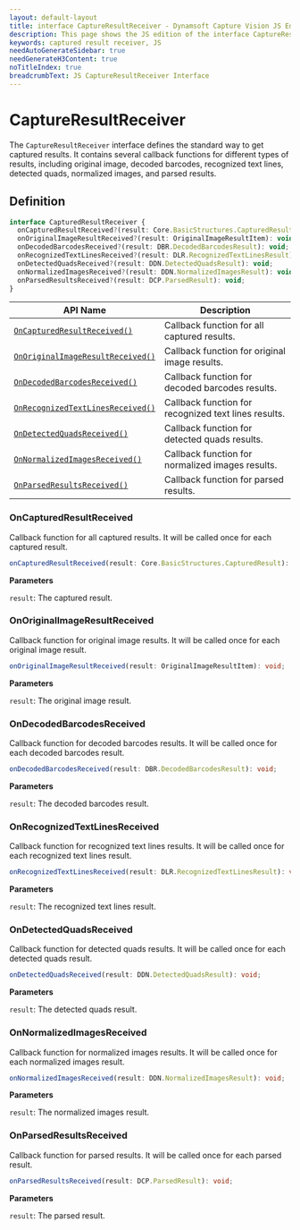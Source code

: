 ```yaml
---
layout: default-layout
title: interface CaptureResultReceiver - Dynamsoft Capture Vision JS Edition API Reference
description: This page shows the JS edition of the interface CaptureResultReceiver in CaptureVisionRouter Module.
keywords: captured result receiver, JS
needAutoGenerateSidebar: true
needGenerateH3Content: true
noTitleIndex: true
breadcrumbText: JS CaptureResultReceiver Interface
---
```


# CaptureResultReceiver

The `CaptureResultReceiver` interface defines the standard way to get captured results. It contains several callback functions for different types of results, including original image, decoded barcodes, recognized text lines, detected quads, normalized images, and parsed results.

## Definition

```typescript
interface CapturedResultReceiver {
  onCapturedResultReceived?(result: Core.BasicStructures.CapturedResult): void;
  onOriginalImageResultReceived?(result: OriginalImageResultItem): void;
  onDecodedBarcodesReceived?(result: DBR.DecodedBarcodesResult): void;
  onRecognizedTextLinesReceived?(result: DLR.RecognizedTextLinesResult):void;
  onDetectedQuadsReceived?(result: DDN.DetectedQuadsResult): void;
  onNormalizedImagesReceived?(result: DDN.NormalizedImagesResult): void;
  onParsedResultsReceived?(result: DCP.ParsedResult): void;
} 
```

| API Name                                                            | Description                                          |
| ------------------------------------------------------------------- | ---------------------------------------------------- |
| [`OnCapturedResultReceived()`](#oncapturedresultreceived)           | Callback function for all captured results.          |
| [`OnOriginalImageResultReceived()`](#onoriginalimageresultreceived) | Callback function for original image results.        |
| [`OnDecodedBarcodesReceived()`](#ondecodedbarcodesreceived)         | Callback function for decoded barcodes results.      |
| [`OnRecognizedTextLinesReceived()`](#onrecognizedtextlinesreceived) | Callback function for recognized text lines results. |
| [`OnDetectedQuadsReceived()`](#ondetectedquadsreceived)             | Callback function for detected quads results.        |
| [`OnNormalizedImagesReceived()`](#onnormalizedimagesreceived)       | Callback function for normalized images results.     |
| [`OnParsedResultsReceived()`](#onparsedresultsreceived)             | Callback function for parsed results.                |

### OnCapturedResultReceived

Callback function for all captured results. It will be called once for each captured result.

```typescript
onCapturedResultReceived(result: Core.BasicStructures.CapturedResult): void;
```

**Parameters**

`result`: The captured result.

### OnOriginalImageResultReceived

Callback function for original image results. It will be called once for each original image result.

```typescript
onOriginalImageResultReceived(result: OriginalImageResultItem): void;
```

**Parameters**

`result`: The original image result.

### OnDecodedBarcodesReceived

Callback function for decoded barcodes results. It will be called once for each decoded barcodes result.

```typescript
onDecodedBarcodesReceived(result: DBR.DecodedBarcodesResult): void;
```

**Parameters**

`result`: The decoded barcodes result.

### OnRecognizedTextLinesReceived

Callback function for recognized text lines results. It will be called once for each recognized text lines result.

```typescript
onRecognizedTextLinesReceived(result: DLR.RecognizedTextLinesResult): void;
```

**Parameters**

`result`: The recognized text lines result.

### OnDetectedQuadsReceived

Callback function for detected quads results. It will be called once for each detected quads result.

```typescript
onDetectedQuadsReceived(result: DDN.DetectedQuadsResult): void;
```

**Parameters**

`result`: The detected quads result.

### OnNormalizedImagesReceived

Callback function for normalized images results. It will be called once for each normalized images result.

```typescript
onNormalizedImagesReceived(result: DDN.NormalizedImagesResult): void;
```

**Parameters**

`result`: The normalized images result.

### OnParsedResultsReceived

Callback function for parsed results. It will be called once for each parsed result.

```typescript
onParsedResultsReceived(result: DCP.ParsedResult): void;
```

**Parameters**

`result`: The parsed result.